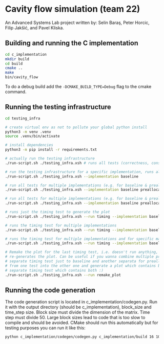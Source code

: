 # Cavity flow simulation (team 22)

An Advanced Systems Lab project written by: Selin Baraş, Peter Horcic,
Filip Jakšić, and Pavel Kliska.

## Building and running the C implementation
```bash
cd c_implementation
mkdir build
cd build
cmake ..
make
bin/cavity_flow
```
To do a debug build add the `-DCMAKE_BUILD_TYPE=Debug` flag to the cmake
command.

## Running the testing infrastructure
```bash
cd testing_infra

# create virtual env as not to pollute your global python install
python3 -m venv .venv
source .venv/bin/activate

# install dependencies
python3 -m pip install -r requirements.txt

# actually run the testing infrastructure
./run-script.sh ./testing_infra.xsh # runs all tests (correctness, consystency & timing)

# run the testing infrastructure for a specific implementation, runs all tests (correctness, consystency & timing)
./run-script.sh ./testing_infra.xsh --implementation baseline

# run all tests for multiple implementations (e.g. for baseline & prealloc)
./run-script.sh ./testing_infra.xsh --implementation baseline preallocated

# run all tests for multiple implementations (e.g. for baseline & prealloc) for matrices of dimensions [10, 20, 30]
./run-script.sh ./testing_infra.xsh --implementation baseline preallocated --matrix-dimensions 10 20 30

# runs just the timing test to generate the plot
./run-script.sh ./testing_infra.xsh --run timing --implementation baseline

# runs the timing test for multiple implementations
./run-script.sh ./testing_infra.xsh --run timing --implementation baseline preallocated

# runs the timing test for multiple implementations and for specific matrix dimensions
./run-script.sh ./testing_infra.xsh --run timing --implementation baseline preallocated --matrix-dimensions 32 64 96

# Remake the plot for the last timing test, i.e. doesn't run anything, just takes the measurements in that folder and
# re-generates the plot. Can be useful if you wanna combine multiple previous timing tests into 1 plot, e.g. you run a
# separate timing test just to baseline and another separata for prealloc, then you can just copy/paste the CSV files
# from one test into the other one and generate a plot which contains both, instead of wasting time by running a
# separate timing test which contains both :)
./run-script.sh ./testing_infra.xsh --run remake_plot


```
## Running the code generation
The code generation script is located in c_implementation/codegen.py.
Run it with the output directory (should be c_implementation), block_size and time_step size.
Block size must divide the dimension of the matrix.
Time step must divide 50.
Large block sizes lead to code that is too slow to compile and should be avoided.
CMake should run this automatically but for testing purposes you can run it like this:
```sh
python c_implementation/codegen/codegen.py c_implementation/build 16 10
```
